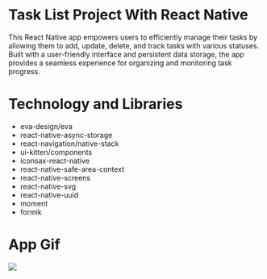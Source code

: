 # Task List Project With React Native
This React Native app empowers users to efficiently manage their tasks by allowing them to add, update, delete, and track tasks with various statuses. Built with a user-friendly interface and persistent data storage, the app provides a seamless experience for organizing and monitoring task progress.


# Technology and Libraries
- eva-design/eva
- react-native-async-storage
- react-navigation/native-stack
- ui-kitten/components
- iconsax-react-native
- react-native-safe-area-context
- react-native-screens
- react-native-svg
- react-native-uuid
- moment
- formik


# App Gif
![](/images/tasks.gif)
